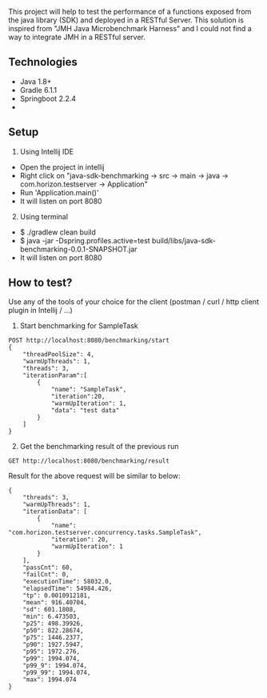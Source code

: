 This project will help to test the performance of a functions exposed from the java library (SDK) and deployed in a 
RESTful Server. This solution is inspired from "JMH Java Microbenchmark Harness" and I could not find a way to integrate
JMH in a RESTful server.

Technologies
------------
* Java 1.8+
* Gradle 6.1.1
* Springboot 2.2.4
*


Setup
-----
1) Using Intellij IDE
* Open the project in intellij
* Right click on "java-sdk-benchmarking -> src -> main -> java -> com.horizon.testserver -> Application"
* Run 'Application.main()'
* It will listen on port 8080

2) Using terminal
* $ ./gradlew clean build
* $ java -jar -Dspring.profiles.active=test build/libs/java-sdk-benchmarking-0.0.1-SNAPSHOT.jar
* It will listen on port 8080

How to test?
------------
Use any of the tools of your choice for the client (postman / curl / http client plugin in Intellij / ...)

1) Start benchmarking for SampleTask
```
POST http://localhost:8080/benchmarking/start
{
    "threadPoolSize": 4,
    "warmUpThreads": 1,
    "threads": 3,
    "iterationParam":[
        {
            "name": "SampleTask",
            "iteration":20,
            "warmUpIteration": 1,
            "data": "test data"
        }
    ]
}
```
2) Get the benchmarking result of the previous run
```
GET http://localhost:8080/benchmarking/result
```

Result for the above request will be similar to below:
```
{
    "threads": 3,
    "warmUpThreads": 1,
    "iterationData": [
        {
            "name": "com.horizon.testserver.concurrency.tasks.SampleTask",
            "iteration": 20,
            "warmUpIteration": 1
        }
    ],
    "passCnt": 60,
    "failCnt": 0,
    "executionTime": 58032.0,
    "elapsedTime": 54984.426,
    "tp": 0.0010912181,
    "mean": 916.40704,
    "sd": 601.1808,
    "min": 6.473503,
    "p25": 498.39926,
    "p50": 822.28674,
    "p75": 1446.2377,
    "p90": 1927.5947,
    "p95": 1972.276,
    "p99": 1994.074,
    "p99_9": 1994.074,
    "p99_99": 1994.074,
    "max": 1994.074
}
```
